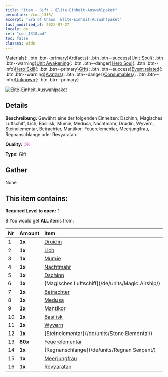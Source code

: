 ```yaml
---
title: "Item - Gift - Elite-Einheit-Auswahlpaket"
permalink: /con_1318/
excerpt: "Era of Chaos  Elite-Einheit-Auswahlpaket"
last_modified_at: 2021-07-27
locale: de
ref: "con_1318.md"
toc: false
classes: wide
---
```

 [Materials](/ItemsDE/){: .btn .btn--primary}[Artifacts](/ItemsDE/Artifacts/){: .btn .btn--success}[Unit Soul](/ItemsDE/UnitSoul/){: .btn .btn--warning}[Unit Awakening](/ItemsDE/UnitAwakening/){: .btn .btn--danger}[Hero Soul](/ItemsDE/HeroSoul/){: .btn .btn--info}[Hero Skill](/ItemsDE/HeroSkill/){: .btn .btn--primary}[Gift](/ItemsDE/Gift/){: .btn .btn--success}[Event related](/ItemsDE/Events/){: .btn .btn--warning}[Avatars](/ItemsDE/Avatars/){: .btn .btn--danger}[Consumables](/ItemsDE/Consumables/){: .btn .btn--info}[Unknown](/ItemsDE/Unknown/){: .btn .btn--primary}

 ![Elite-Einheit-Auswahlpaket](/images/t/i_907375.png)

## Details
 **Beschreibung:** Gewährt eine der folgenden Einheiten: Dschinn, Magisches Luftschiff, Lich, Basilisk, Mumie, Medusa, Nachtmahr, Druidin, Wyvern, Steinelementar, Betrachter, Mantikor, Feuerelementar, Meerjungfrau, Regnanschlange oder Revyaratan.

 **Quality:** <span style="color: #DA70D6">OK</span>

 **Type:** Gift

## Gather

  None

## This item contains:

 **Required Level to open:** 1

 8 You would get **ALL** items  from:

  | Nr | Amount |     Item    |
  |:---|:-------|:------------|
  | 1 |  **1x** | [Druidin](/de/units/Druid/) |  | 
  | 2 |  **1x** | [Lich](/de/units/Lich/) |  | 
  | 3 |  **1x** | [Mumie](/de/units/Mummy/) |  | 
  | 4 |  **1x** | [Nachtmahr](/de/units/Nightmare/) |  | 
  | 5 |  **1x** | [Dschinn](/de/units/Genie/) |  | 
  | 6 |  **1x** | [Magisches Luftschiff](/de/units/Magic Airship/) |  | 
  | 7 |  **1x** | [Betrachter](/de/units/Beholder/) |  | 
  | 8 |  **1x** | [Medusa](/de/units/Medusa/) |  | 
  | 9 |  **1x** | [Mantikor](/de/units/Manticore/) |  | 
  | 10 |  **1x** | [Basilisk](/de/units/Basilisk/) |  | 
  | 11 |  **1x** | [Wyvern](/de/units/Wyvern/) |  | 
  | 12 |  **1x** | [Steinelementar](/de/units/Stone Elemental/) |  | 
  | 13 |  **80x** | [Feuerelementar](/ItemsDE/unt_265/) |  | 
  | 14 |  **1x** | [Regnanschlange](/de/units/Regnan Serpent/) |  | 
  | 15 |  **1x** | [Meerjungfrau](/de/units/Mermaid/) |  | 
  | 16 |  **1x** | [Revyaratan](/de/units/Revyaratan/) |  | 
